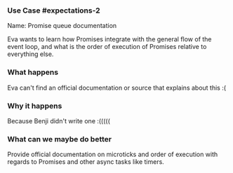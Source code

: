 ### Use Case #expectations-2

Name: Promise queue documentation

Eva wants to learn how Promises integrate with the general flow of the event loop, and what is the order of execution of Promises relative to everything else.

### What happens
Eva can't find an official documentation or source that explains about this :(

### Why it happens
Because Benji didn't write one :(((((

### What can we maybe do better
Provide official documentation on microticks and order of execution with regards to Promises and other async tasks like timers.